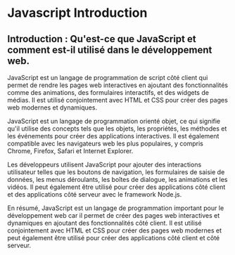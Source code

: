 # Javascript Introduction

## Introduction : Qu'est-ce que JavaScript et comment est-il utilisé dans le développement web.

JavaScript est un langage de programmation de script côté client qui permet de rendre les pages web interactives en ajoutant des fonctionnalités comme des animations, des formulaires interactifs, et des widgets de médias. Il est utilisé conjointement avec HTML et CSS pour créer des pages web modernes et dynamiques.

JavaScript est un langage de programmation orienté objet, ce qui signifie qu'il utilise des concepts tels que les objets, les propriétés, les méthodes et les événements pour créer des applications interactives. Il est également compatible avec les navigateurs web les plus populaires, y compris Chrome, Firefox, Safari et Internet Explorer.

Les développeurs utilisent JavaScript pour ajouter des interactions utilisateur telles que les boutons de navigation, les formulaires de saisie de données, les menus déroulants, les boîtes de dialogue, les animations et les vidéos. Il peut également être utilisé pour créer des applications côté client et des applications côté serveur avec le framework Node.js.

En résumé, JavaScript est un langage de programmation important pour le développement web car il permet de créer des pages web interactives et dynamiques en ajoutant des fonctionnalités côté client. Il est utilisé conjointement avec HTML et CSS pour créer des pages web modernes et peut également être utilisé pour créer des applications côté client et côté serveur.
